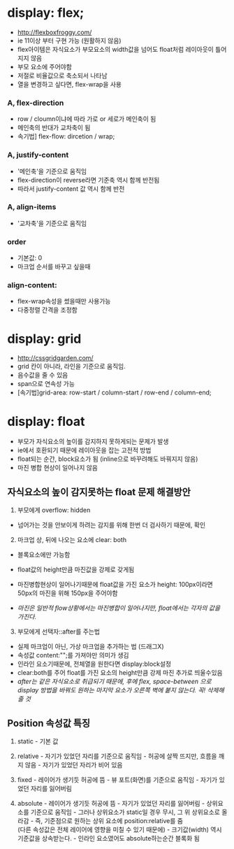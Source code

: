 

# display: flex;
- http://flexboxfroggy.com/
- ie 11이상 부터 구현 가능 (원활하지 않음)
- flex아이템은 자식요소가 부모요소의  width값을 넘어도 float처럼 레이아웃이 틀어지지 않음
- 부모 요소에 주어야함
- 저절로 비율값으로 축소되서 나타남
- 열을 변경하고 싶다면, flex-wrap을 사용

### A, flex-direction
- row / cloumn이냐에 따라 가로 or 세로가 메인축이 됨
- 메인축의 반대가 교차축이 됨
- 속기법] flex-flow: dircetion / wrap;

### A, justify-content
- '메인축'을 기준으로 움직임
- flex-direction이 reverse라면 기준축 역시 함께 반전됨
- 따라서  justify-content 값 역시 함께 반전


### A, align-items
- '교차축'을 기준으로 움직임


### order
- 기본값: 0
- 마크업 순서를 바꾸고 싶을때

### align-content:
- flex-wrap속성을 썼을때만 사용가능
- 다중정렬 간격을 조정함


# display: grid
- http://cssgridgarden.com/
- grid 칸이 아니라, 라인을 기준으로 움직임.
- 음수값을 줄 수 있음
- span으로 연속성 가능
- [속기법]grid-area: row-start / column-start / row-end / column-end;


# display: float
- 부모가 자식요소의 높이를 감지하지 못하게되는 문제가 발생
- ie에서 호환되기 때문에 레이아웃을 잡는 고전적 방법
- float되는 순간, block요소가 됨 (inline으로 바꾸려해도 바꿔지지 않음)
- 마진 병합 현상이 일어나지 않음

## 자식요소의 높이 감지못하는 float 문제 해결방안
1. 부모에게 overflow: hidden
  - 넘어가는 것을 안보이게 하려는 감지를 위해 한번 더 검사하기 때문에, 확인

2. 마크업 상, 뒤에 나오는 요소에 clear: both
  - 블록요소에만 가능함
  - float값의  height만큼 마진값을 강제로 갖게됨
  - 마진병합현상이 일어나기때문에 float값을 가진 요소가 height: 100px이라면 50px의 마진을 위해 150px을 주어야함

  - *마진은 일반적 flow상황에서는 마진병합이 일어나지만,
  float에서는 각자의 값을 가진다.*

3. 부모에게 선택자::after를 주는법
  - 실제 마크업이 아닌, 가상 마크업을 추가하는 법 (드래그X)
  - 속성값 content:"";를 가져야만 의미가 생김
  - 인라인 요소기때문에, 전체열을 원한다면  display:block설정
  - clear:both를 주어 float를 가진 요소의 height만큼 강제 마진 추가로 띄울수있음
  - *after는 같은 자식요소로 취급되기 때문에,  후에 flex,  space-between 으로 display 방법을 바꿔도 원하는 마지막 요소가 오른쪽 벽에 붙지 않는다. 꼭! 삭제해줄 것*


## Position 속성값 특징
  1. static
    - 기본 값

  2. relative
    - 자기가 있었던 자리를 기준으로 움직임
    - 허공에 살짝 뜨지만, 흐름을 깨지 않음
    - 자기가 있었던 자리가 비어 있음

  3. fixed
    - 레이어가 생기듯 허공에 뜸
    - 뷰 포트(화면)를 기준으로 움직임
    - 자기가 있었던 자리를 잃어버림

  4. absolute
    - 레이어가 생기듯 허공에 뜸
    - 자기가 있었던 자리를 잃어버림
    - 상위요소를 기준으로 움직임
    - 그러나 상위요소가 static일 경우 무시, 그 위 상위요소로 올라감
    - 즉, 기준점으로 원하는 상위 요소에 position:relative를 줌  
      (다른 속성값은 전체 레이어에 영향을 미칠 수 있기 때문에)
    - 크기값(width) 역시 기준값을 상속받는다.
    - 인라인 요소였어도 absolute하는순간 블록화 됨
